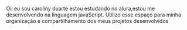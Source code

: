 Oii eu sou caroliny duarte
estou estudando no alura,estou me desenvolvendo na linguagem javaScript.
Utilizo esse espaço para minha organização e compartilhamento dos meus projetos desenvolvidos
